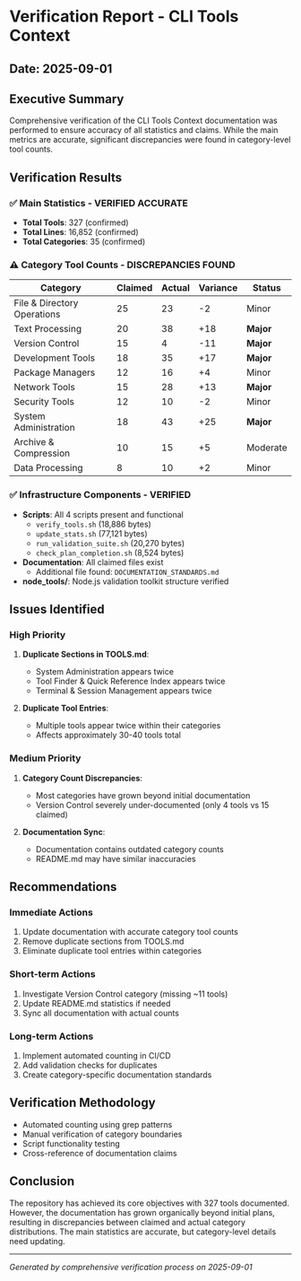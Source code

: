 # Verification Report - CLI Tools Context

## Date: 2025-09-01

## Executive Summary
Comprehensive verification of the CLI Tools Context documentation was performed to ensure accuracy of all statistics and claims. While the main metrics are accurate, significant discrepancies were found in category-level tool counts.

## Verification Results

### ✅ Main Statistics - VERIFIED ACCURATE
- **Total Tools**: 327 (confirmed)
- **Total Lines**: 16,852 (confirmed)
- **Total Categories**: 35 (confirmed)

### ⚠️ Category Tool Counts - DISCREPANCIES FOUND

| Category | Claimed | Actual | Variance | Status |
|----------|---------|--------|----------|--------|
| File & Directory Operations | 25 | 23 | -2 | Minor |
| Text Processing | 20 | 38 | +18 | **Major** |
| Version Control | 15 | 4 | -11 | **Major** |
| Development Tools | 18 | 35 | +17 | **Major** |
| Package Managers | 12 | 16 | +4 | Minor |
| Network Tools | 15 | 28 | +13 | **Major** |
| Security Tools | 12 | 10 | -2 | Minor |
| System Administration | 18 | 43 | +25 | **Major** |
| Archive & Compression | 10 | 15 | +5 | Moderate |
| Data Processing | 8 | 10 | +2 | Minor |

### ✅ Infrastructure Components - VERIFIED
- **Scripts**: All 4 scripts present and functional
  - `verify_tools.sh` (18,886 bytes)
  - `update_stats.sh` (77,121 bytes)
  - `run_validation_suite.sh` (20,270 bytes)
  - `check_plan_completion.sh` (8,524 bytes)
- **Documentation**: All claimed files exist
  - Additional file found: `DOCUMENTATION_STANDARDS.md`
- **node_tools/**: Node.js validation toolkit structure verified

## Issues Identified

### High Priority
1. **Duplicate Sections in TOOLS.md**:
   - System Administration appears twice
   - Tool Finder & Quick Reference Index appears twice
   - Terminal & Session Management appears twice

2. **Duplicate Tool Entries**:
   - Multiple tools appear twice within their categories
   - Affects approximately 30-40 tools total

### Medium Priority
1. **Category Count Discrepancies**:
   - Most categories have grown beyond initial documentation
   - Version Control severely under-documented (only 4 tools vs 15 claimed)

2. **Documentation Sync**:
   - Documentation contains outdated category counts
   - README.md may have similar inaccuracies

## Recommendations

### Immediate Actions
1. Update documentation with accurate category tool counts
2. Remove duplicate sections from TOOLS.md
3. Eliminate duplicate tool entries within categories

### Short-term Actions
1. Investigate Version Control category (missing ~11 tools)
2. Update README.md statistics if needed
3. Sync all documentation with actual counts

### Long-term Actions
1. Implement automated counting in CI/CD
2. Add validation checks for duplicates
3. Create category-specific documentation standards

## Verification Methodology
- Automated counting using grep patterns
- Manual verification of category boundaries
- Script functionality testing
- Cross-reference of documentation claims

## Conclusion
The repository has achieved its core objectives with 327 tools documented. However, the documentation has grown organically beyond initial plans, resulting in discrepancies between claimed and actual category distributions. The main statistics are accurate, but category-level details need updating.

---
*Generated by comprehensive verification process on 2025-09-01*
